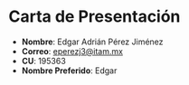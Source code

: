 # Carta de Presentación
* **Nombre**: Edgar Adrián Pérez Jiménez
* **Correo**: eperezj3@itam.mx
* **CU**: 195363
* **Nombre Preferido**: Edgar
